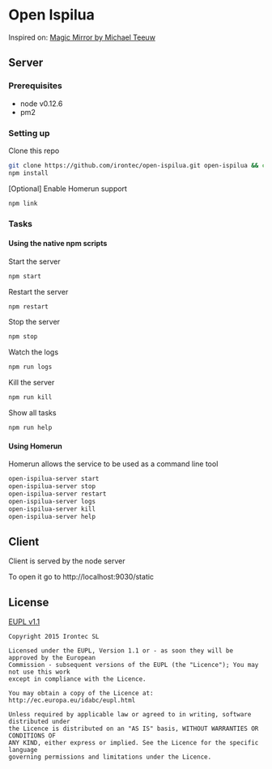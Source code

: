 # Open Ispilua

Inspired on: [Magic Mirror by Michael Teeuw](http://michaelteeuw.nl/tagged/magicmirror)

## Server

### Prerequisites
* node v0.12.6
* pm2

### Setting up
Clone this repo
```bash
git clone https://github.com/irontec/open-ispilua.git open-ispilua && cd open-ispilua/server
npm install
```
[Optional] Enable Homerun support
```bash
npm link
```

### Tasks

#### Using the native npm scripts
Start the server
```bash
npm start
```

Restart the server
```bash
npm restart
```

Stop the server
```bash
npm stop
```

Watch the logs
```bash
npm run logs
```

Kill the server
```bash
npm run kill
```

Show all tasks
```bash
npm run help
```

#### Using Homerun

Homerun allows the service to be used as a command line tool
```bash
open-ispilua-server start
open-ispilua-server stop
open-ispilua-server restart
open-ispilua-server logs
open-ispilua-server kill
open-ispilua-server help
```


## Client
Client is served by the node server

To open it go to http://localhost:9030/static


## License

[EUPL v1.1](https://raw.githubusercontent.com/irontec/open-ispilua/master/LICENSE.txt)

```
Copyright 2015 Irontec SL

Licensed under the EUPL, Version 1.1 or - as soon they will be approved by the European
Commission - subsequent versions of the EUPL (the "Licence"); You may not use this work
except in compliance with the Licence.

You may obtain a copy of the Licence at:
http://ec.europa.eu/idabc/eupl.html

Unless required by applicable law or agreed to in writing, software distributed under 
the Licence is distributed on an "AS IS" basis, WITHOUT WARRANTIES OR CONDITIONS OF 
ANY KIND, either express or implied. See the Licence for the specific language 
governing permissions and limitations under the Licence.
```